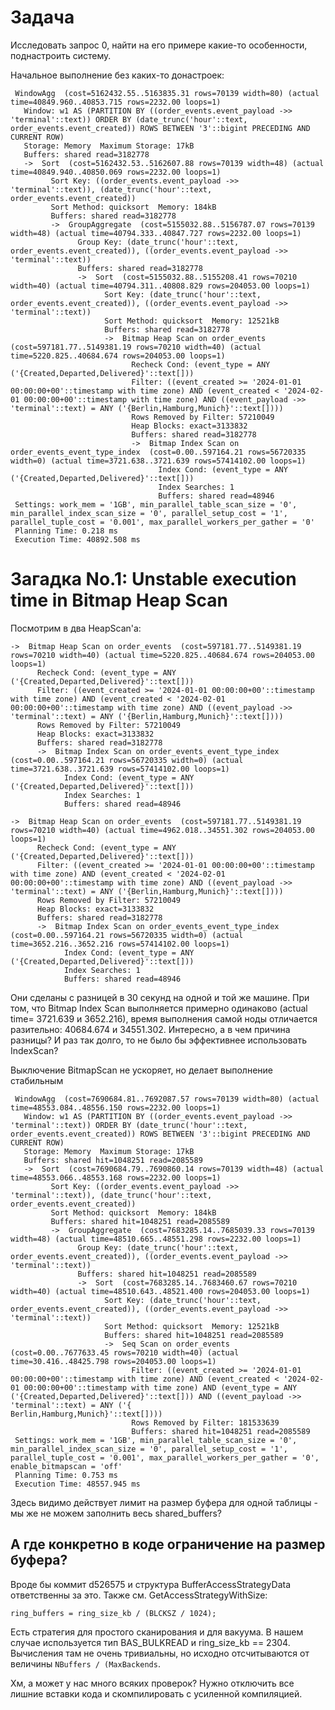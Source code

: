 #  Задача
Исследовать запрос 0, найти на его примере какие-то особенности, поднастроить систему.

Начальное выполнение без каких-то донастроек:

```
 WindowAgg  (cost=5162432.55..5163835.31 rows=70139 width=80) (actual time=40849.960..40853.715 rows=2232.00 loops=1)
   Window: w1 AS (PARTITION BY ((order_events.event_payload ->> 'terminal'::text)) ORDER BY (date_trunc('hour'::text, order_events.event_created)) ROWS BETWEEN '3'::bigint PRECEDING AND CURRENT ROW)
   Storage: Memory  Maximum Storage: 17kB
   Buffers: shared read=3182778
   ->  Sort  (cost=5162432.53..5162607.88 rows=70139 width=48) (actual time=40849.940..40850.069 rows=2232.00 loops=1)
         Sort Key: ((order_events.event_payload ->> 'terminal'::text)), (date_trunc('hour'::text, order_events.event_created))
         Sort Method: quicksort  Memory: 184kB
         Buffers: shared read=3182778
         ->  GroupAggregate  (cost=5155032.88..5156787.07 rows=70139 width=48) (actual time=40794.333..40847.727 rows=2232.00 loops=1)
               Group Key: (date_trunc('hour'::text, order_events.event_created)), ((order_events.event_payload ->> 'terminal'::text))
               Buffers: shared read=3182778
               ->  Sort  (cost=5155032.88..5155208.41 rows=70210 width=40) (actual time=40794.311..40808.829 rows=204053.00 loops=1)
                     Sort Key: (date_trunc('hour'::text, order_events.event_created)), ((order_events.event_payload ->> 'terminal'::text))
                     Sort Method: quicksort  Memory: 12521kB
                     Buffers: shared read=3182778
                     ->  Bitmap Heap Scan on order_events  (cost=597181.77..5149381.19 rows=70210 width=40) (actual time=5220.825..40684.674 rows=204053.00 loops=1)
                           Recheck Cond: (event_type = ANY ('{Created,Departed,Delivered}'::text[]))
                           Filter: ((event_created >= '2024-01-01 00:00:00+00'::timestamp with time zone) AND (event_created < '2024-02-01 00:00:00+00'::timestamp with time zone) AND ((event_payload ->> 'terminal'::text) = ANY ('{Berlin,Hamburg,Munich}'::text[])))
                           Rows Removed by Filter: 57210049
                           Heap Blocks: exact=3133832
                           Buffers: shared read=3182778
                           ->  Bitmap Index Scan on order_events_event_type_index  (cost=0.00..597164.21 rows=56720335 width=0) (actual time=3721.638..3721.639 rows=57414102.00 loops=1)
                                 Index Cond: (event_type = ANY ('{Created,Departed,Delivered}'::text[]))
                                 Index Searches: 1
                                 Buffers: shared read=48946
 Settings: work_mem = '1GB', min_parallel_table_scan_size = '0', min_parallel_index_scan_size = '0', parallel_setup_cost = '1', parallel_tuple_cost = '0.001', max_parallel_workers_per_gather = '0'
 Planning Time: 0.218 ms
 Execution Time: 40892.508 ms
```

# Загадка No.1: Unstable execution time in Bitmap Heap Scan
Посмотрим в два HeapScan'a:
```
->  Bitmap Heap Scan on order_events  (cost=597181.77..5149381.19 rows=70210 width=40) (actual time=5220.825..40684.674 rows=204053.00 loops=1)
      Recheck Cond: (event_type = ANY ('{Created,Departed,Delivered}'::text[]))
      Filter: ((event_created >= '2024-01-01 00:00:00+00'::timestamp with time zone) AND (event_created < '2024-02-01 00:00:00+00'::timestamp with time zone) AND ((event_payload ->> 'terminal'::text) = ANY ('{Berlin,Hamburg,Munich}'::text[])))
      Rows Removed by Filter: 57210049
      Heap Blocks: exact=3133832
      Buffers: shared read=3182778
      ->  Bitmap Index Scan on order_events_event_type_index  (cost=0.00..597164.21 rows=56720335 width=0) (actual time=3721.638..3721.639 rows=57414102.00 loops=1)
            Index Cond: (event_type = ANY ('{Created,Departed,Delivered}'::text[]))
            Index Searches: 1
            Buffers: shared read=48946

->  Bitmap Heap Scan on order_events  (cost=597181.77..5149381.19 rows=70210 width=40) (actual time=4962.018..34551.302 rows=204053.00 loops=1)
      Recheck Cond: (event_type = ANY ('{Created,Departed,Delivered}'::text[]))
      Filter: ((event_created >= '2024-01-01 00:00:00+00'::timestamp with time zone) AND (event_created < '2024-02-01 00:00:00+00'::timestamp with time zone) AND ((event_payload ->> 'terminal'::text) = ANY ('{Berlin,Hamburg,Munich}'::text[])))
      Rows Removed by Filter: 57210049
      Heap Blocks: exact=3133832
      Buffers: shared read=3182778
      ->  Bitmap Index Scan on order_events_event_type_index  (cost=0.00..597164.21 rows=56720335 width=0) (actual time=3652.216..3652.216 rows=57414102.00 loops=1)
            Index Cond: (event_type = ANY ('{Created,Departed,Delivered}'::text[]))
            Index Searches: 1
            Buffers: shared read=48946
```
Они сделаны с разницей в 30 секунд на одной и той же машине. При том, что Bitmap Index Scan выполняется примерно одинаково (actual time= 3721.639 и 3652.216), время выполнения самой ноды отличается разительно: 40684.674 и 34551.302. Интересно, а в чем причина разницы? И раз так долго, то не было бы эффективнее использовать  IndexScan?

Выключение BitmapScan не ускоряет, но делает выполнение стабильным
```
 WindowAgg  (cost=7690684.81..7692087.57 rows=70139 width=80) (actual time=48553.084..48556.150 rows=2232.00 loops=1)
   Window: w1 AS (PARTITION BY ((order_events.event_payload ->> 'terminal'::text)) ORDER BY (date_trunc('hour'::text, order_events.event_created)) ROWS BETWEEN '3'::bigint PRECEDING AND CURRENT ROW)
   Storage: Memory  Maximum Storage: 17kB
   Buffers: shared hit=1048251 read=2085589
   ->  Sort  (cost=7690684.79..7690860.14 rows=70139 width=48) (actual time=48553.066..48553.168 rows=2232.00 loops=1)
         Sort Key: ((order_events.event_payload ->> 'terminal'::text)), (date_trunc('hour'::text, order_events.event_created))
         Sort Method: quicksort  Memory: 184kB
         Buffers: shared hit=1048251 read=2085589
         ->  GroupAggregate  (cost=7683285.14..7685039.33 rows=70139 width=48) (actual time=48510.665..48551.298 rows=2232.00 loops=1)
               Group Key: (date_trunc('hour'::text, order_events.event_created)), ((order_events.event_payload ->> 'terminal'::text))
               Buffers: shared hit=1048251 read=2085589
               ->  Sort  (cost=7683285.14..7683460.67 rows=70210 width=40) (actual time=48510.643..48521.400 rows=204053.00 loops=1)
                     Sort Key: (date_trunc('hour'::text, order_events.event_created)), ((order_events.event_payload ->> 'terminal'::text))
                     Sort Method: quicksort  Memory: 12521kB
                     Buffers: shared hit=1048251 read=2085589
                     ->  Seq Scan on order_events  (cost=0.00..7677633.45 rows=70210 width=40) (actual time=30.416..48425.798 rows=204053.00 loops=1)
                           Filter: ((event_created >= '2024-01-01 00:00:00+00'::timestamp with time zone) AND (event_created < '2024-02-01 00:00:00+00'::timestamp with time zone) AND (event_type = ANY ('{Created,Departed,Delivered}'::text[])) AND ((event_payload ->> 'terminal'::text) = ANY ('{
Berlin,Hamburg,Munich}'::text[])))
                           Rows Removed by Filter: 181533639
                           Buffers: shared hit=1048251 read=2085589
 Settings: work_mem = '1GB', min_parallel_table_scan_size = '0', min_parallel_index_scan_size = '0', parallel_setup_cost = '1', parallel_tuple_cost = '0.001', max_parallel_workers_per_gather = '0', enable_bitmapscan = 'off'
 Planning Time: 0.753 ms
 Execution Time: 48557.945 ms
```
Здесь видимо действует лимит на размер буфера для одной таблицы - мы же не можем заполнить весь shared_buffers?

## А где конкретно в коде ограничение на размер буфера?
Вроде бы коммит d526575 и структура BufferAccessStrategyData ответственны за это. Также см. GetAccessStrategyWithSize:
```
ring_buffers = ring_size_kb / (BLCKSZ / 1024);
```
Есть стратегия для простого сканирования и для вакуума. В нашем случае используется тип BAS_BULKREAD и ring_size_kb == 2304. Вычисления там не очень тривиальны, но исходно отсчитываются от величины `NBuffers / (MaxBackends`.

Хм, а может у нас много всяких проверок? Нужно отключить все лишние вставки кода и скомпилировать с усиленной компиляцией.
